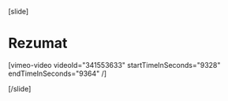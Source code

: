 [slide]
# Rezumat

[vimeo-video videoId="341553633" startTimeInSeconds="9328" endTimeInSeconds="9364" /]

[/slide]